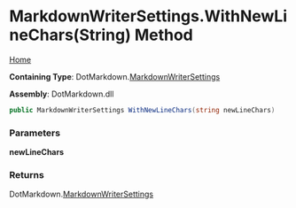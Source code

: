 <a name="_top"></a>

# MarkdownWriterSettings\.WithNewLineChars\(String\) Method

[Home](../../../README.md#_top)

**Containing Type**: DotMarkdown\.[MarkdownWriterSettings](../README.md#_top)

**Assembly**: DotMarkdown\.dll

```csharp
public MarkdownWriterSettings WithNewLineChars(string newLineChars)
```

### Parameters

**newLineChars**

### Returns

DotMarkdown\.[MarkdownWriterSettings](../README.md#_top)

